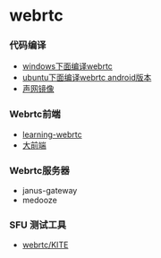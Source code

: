 # webrtc
### 代码编译
+ [windows下面编译webrtc](./webrtc_win.md)
+ [ubuntu下面编译webrtc android版本](./webrtc_ubuntu.md)
+ [声网镜像](https://webrtc.org.cn/mirror/)


### Webrtc前端

+ [learning-webrtc](./learning-webrtc)
+ [大前端](https://github.com/feixiao/Web)

### Webrtc服务器

+ janus-gateway
+ medooze


### SFU 测试工具
+ [webrtc/KITE](https://github.com/webrtc/KITE)





